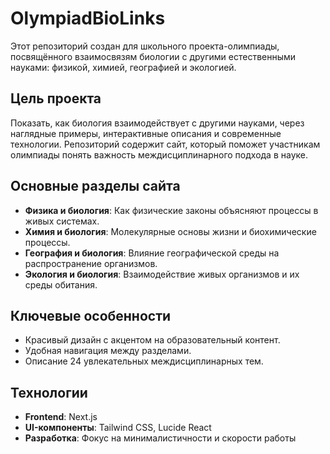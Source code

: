 # OlympiadBioLinks

Этот репозиторий создан для школьного проекта-олимпиады, посвящённого взаимосвязям биологии с другими естественными науками: физикой, химией, географией и экологией.

## Цель проекта

Показать, как биология взаимодействует с другими науками, через наглядные примеры, интерактивные описания и современные технологии. Репозиторий содержит сайт, который поможет участникам олимпиады понять важность междисциплинарного подхода в науке.

## Основные разделы сайта

-   **Физика и биология**: Как физические законы объясняют процессы в живых системах.
-   **Химия и биология**: Молекулярные основы жизни и биохимические процессы.
-   **География и биология**: Влияние географической среды на распространение организмов.
-   **Экология и биология**: Взаимодействие живых организмов и их среды обитания.

## Ключевые особенности

-   Красивый дизайн с акцентом на образовательный контент.
-   Удобная навигация между разделами.
-   Описание 24 увлекательных междисциплинарных тем.

## Технологии

-   **Frontend**: Next.js
-   **UI-компоненты**: Tailwind CSS, Lucide React
-   **Разработка**: Фокус на минималистичности и скорости работы
